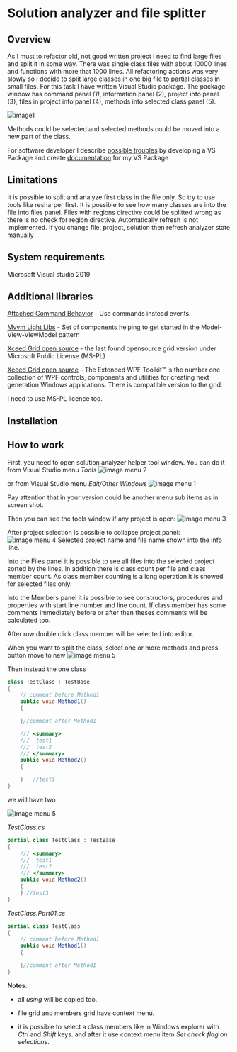 # Solution analyzer and file splitter 

## Overview ##
As I must to refactor old, not good written project I need to find large files and split it in some way.
There was single class files with about 10000 lines and functions with more that 1000 lines.
All refactoring actions was very slowly so I decide to split large classes in one big file to partial classes in small files.
For this task I have written Visual Studio package. 
The package window has command panel *(1)*, information panel (2), project info panel (3), files in project info panel (4), methods into selected class panel (5).

![image1](SolutionAnalyzer/documentation/images/main-screen.png)

Methods could be selected and selected methods could be moved into a new part of the class.

For software developer I describe [possible troubles](SolutionAnalyzer/documentation/HowToMain.md) by developing a VS Package and create 
[documentation](SolutionAnalyzer/documentation/help/index.html) for my VS Package

## Limitations ##

It is possible to split and analyze first class in the file only. So try to use tools like resharper first.
It is possible to see how many classes are into the file into files panel.
Files with regions directive could be splitted wrong as there is no check for region directive.
Automatically refresh is not implemented. If you change file, project, solution then refresh analyzer state manually

## System requirements

Microsoft Visual studio 2019

## Additional libraries

[Attached Command Behavior](https://marlongrech.wordpress.com/2008/12/13/attachedcommandbehavior-v2-aka-acb/) - Use commands instead events.

[Mvvm Light Libs](http://www.mvvmlight.net/) - Set of components helping to get started in the Model-View-ViewModel pattern

[Xceed Grid open source](https://archive.codeplex.com/?p=wpfextendeddatagrid) - the last found opensource grid version under Microsoft Public License (MS-PL)

[Xceed Grid open source](https://archive.codeplex.com/?p=wpftoolkit) - The Extended WPF Toolkit™ is the number one collection of WPF controls, components and utilities for creating next generation Windows applications.
There is compatible version to the grid.

I need to use MS-PL licence too.


## Installation

## How to work
First, you need to open solution analyzer helper tool window. You can do it from Visual Studio menu *Tools* 
![image menu 2](SolutionAnalyzer/documentation/images/menu-tools.png)

or from Visual Studio menu *Edit/Other Windows* 
![image menu 1](SolutionAnalyzer/documentation/images/menu-edit.png)

Pay attention that in your version could be another menu sub items as in screen shot.

Then you can see the tools window if any project is open:
![image menu 3](SolutionAnalyzer/documentation/images/main-window.png)

After project selection is possible to collapse project panel:
![image menu 4](SolutionAnalyzer/documentation/images/project-collapsed.png)
Selected project name and file name shown into the info line.

Into the Files panel it is possible to see all files into the selected project sorted by the lines. 
In addition there is class count per file and class member count. As class member counting is a long operation it is showed for selected files only.

Into the Members panel it is possible to see constructors, procedures and properties with start line number and line count.
If class member has some comments immediately before or after then theses comments will be calculated too.

After row double click class member will be selected into editor.

When you want to split the class, select one or more methods and press button move to new
![image menu 5](SolutionAnalyzer/documentation/images/select-method.png)

Then instead the one class 

```C#
class TestClass : TestBase
{
    // comment before Method1
    public void Method1()
    {

    }//comment after Method1

    /// <summary>
    ///  test1
    ///  test2
    /// </summary>
    public void Method2()
    {

    }   //test3
}
```
we will have two

![image menu 5](SolutionAnalyzer/documentation/images/new-class-part.png)

*TestClass.cs*
```C#
partial class TestClass : TestBase
{
    /// <summary>
    ///  test1
    ///  test2
    /// </summary>
    public void Method2()
    {
    } //test3
}
```

*TestClass.Part01.cs*
```C#
partial class TestClass
{
    // comment before Method1
    public void Method1()
    {

    }//comment after Method1
}
```

**Notes**:

- all *using* will be copied too.

- file grid and members grid have context menu.

- it is possible to select a class members like in Windows explorer with *Ctrl* and *Shift* keys.
  and after it use context menu item *Set check flag on selections*. 


